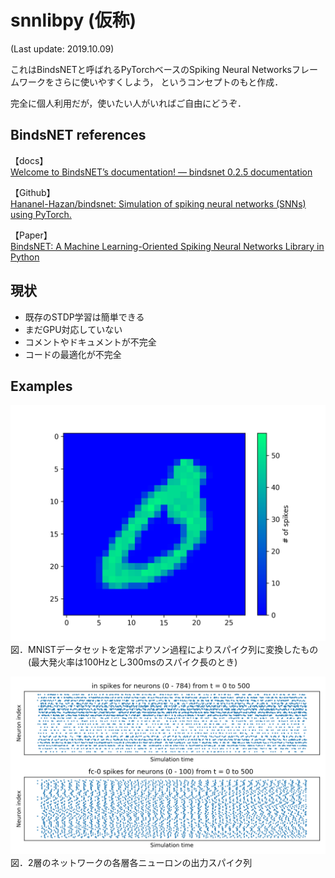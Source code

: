 # snnlibpy (仮称)
(Last update: 2019.10.09)  
  
これはBindsNETと呼ばれるPyTorchベースのSpiking Neural Networksフレームワークをさらに使いやすくしよう，
というコンセプトのもと作成．  

完全に個人利用だが，使いたい人がいればご自由にどうぞ．

## BindsNET references
【docs】  
 [Welcome to BindsNET’s documentation! &mdash; bindsnet 0.2.5 documentation](https://bindsnet-docs.readthedocs.io)  
 
【Github】  
[Hananel-Hazan/bindsnet: Simulation of spiking neural networks (SNNs) using PyTorch.](https://github.com/Hananel-Hazan/bindsnet)  

【Paper】  
[BindsNET: A Machine Learning-Oriented Spiking Neural Networks Library in Python](https://www.frontiersin.org/articles/10.3389/fninf.2018.00089/full)

## 現状
* 既存のSTDP学習は簡単できる
* まだGPU対応していない
* コメントやドキュメントが不完全
* コードの最適化が不完全

## Examples
![PoissonImage_0](example_images/PoissonImg_0.png)
図．MNISTデータセットを定常ポアソン過程によりスパイク列に変換したもの  
　　(最大発火率は100Hzとし300msのスパイク長のとき)
  
![spikes](example_images/spikes.png)
図．2層のネットワークの各層各ニューロンの出力スパイク列